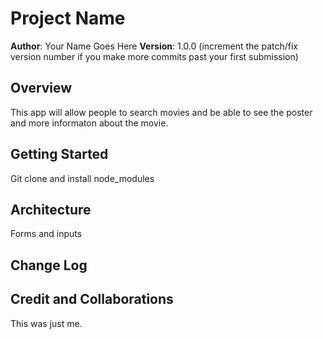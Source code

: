 # Project Name

**Author**: Your Name Goes Here
**Version**: 1.0.0 (increment the patch/fix version number if you make more commits past your first submission)

## Overview

This app will allow people to search movies and be able to see the poster and more informaton about the movie.

## Getting Started

Git clone and install node_modules

## Architecture

Forms and inputs

## Change Log

## Credit and Collaborations

This was just me.
